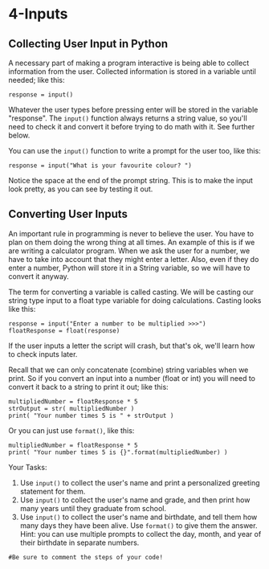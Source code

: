 # 4-Inputs

## Collecting User Input in Python
A necessary part of making a program interactive is being able to collect information from the user. Collected information is stored in a variable until needed; like this:
```
response = input()
```
Whatever the user types before pressing enter will be stored in the variable "response". The `input()` function always returns a string value, so you'll need to check it and convert it before trying to do math with it. See further below.

You can use the `input()` function to write a prompt for the user too, like this: 
```
response = input("What is your favourite colour? ")
```
Notice the space at the end of the prompt string. This is to make the input look pretty, as you can see by testing it out.

## Converting User Inputs
An important rule in programming is never to believe the user. You have to plan on them doing the wrong thing at all times. An example of this is if we are writing a calculator program. When we ask the user for a number, we have to take into account that they might enter a letter. Also, even if they do enter a number, Python will store it in a String variable, so we will have to convert it anyway.

The term for converting a variable is called casting. We will be casting our string type input to a float type variable for doing calculations. Casting looks like this:
```
response = input("Enter a number to be multiplied >>>")
floatResponse = float(response)
```
If the user inputs a letter the script will crash, but that's ok, we'll learn how to check inputs later.

Recall that we can only concatenate (combine) string variables when we print. So if you convert an input into a number (float or int) you will need to convert it back to a string to print it out; like this:
```
multipliedNumber = floatResponse * 5
strOutput = str( multipliedNumber )
print( "Your number times 5 is " + strOutput )
```
Or you can just use `format()`, like this:
```
multipliedNumber = floatResponse * 5
print( "Your number times 5 is {}".format(multipliedNumber) )
```
Your Tasks:
1.  Use `input()` to collect the user's name and print a personalized greeting statement for them.
2.  Use `input()` to collect the user's name and grade, and then print how many years until they graduate from school.
3.  Use `input()` to collect the user's name and birthdate, and tell them how many days they have been alive. Use `format()` to give them the answer. Hint: you can use multiple prompts to collect the day, month, and year of their birthdate in separate numbers.
```
#Be sure to comment the steps of your code!
```
